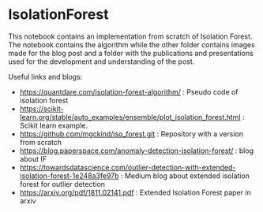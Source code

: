 # IsolationForest
This notebook contains an implementation from scratch of Isolation Forest. The notebook contains the algorithm while the other folder contains images made for the blog post and a folder with the publications and presentations used for the development and understanding of the post.

Useful links and blogs:
 - https://quantdare.com/isolation-forest-algorithm/ :  Pseudo code of isolation forest
  - https://scikit-learn.org/stable/auto_examples/ensemble/plot_isolation_forest.html : Scikit learn example.
   - https://github.com/mgckind/iso_forest.git : Repository with a version from scratch
 - https://blog.paperspace.com/anomaly-detection-isolation-forest/ :  blog about IF
  - https://towardsdatascience.com/outlier-detection-with-extended-isolation-forest-1e248a3fe97b : Medium blog about extended isolation forest for outlier detection
   - https://arxiv.org/pdf/1811.02141.pdf :  Extended Isolation Forest paper in arxiv